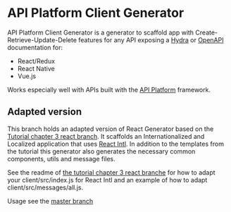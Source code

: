 # API Platform Client Generator

API Platform Client Generator is a generator to scaffold app with Create-Retrieve-Update-Delete features for any API exposing a [Hydra](http://www.hydra-cg.com/spec/latest/core/) or [OpenAPI](https://www.openapis.org/) documentation for:
 * React/Redux
 * React Native
 * Vue.js

Works especially well with APIs built with the [API Platform](https://api-platform.com) framework.

## Adapted version

This branch holds an adapted version of React Generator
based on the [Tutorial chapter 3 react branch](https://github.com/metaclass-nl/tutorial-api-platform/tree/chapter3-react).
It scaffolds an Internationalized and Localized application that uses [React Intl](https://formatjs.io/docs/react-intl/).
In addition to the templates from the tutorial this generator also generates the 
necessary common components, utils and message files.

See the readme of [the tutorial chapter 3 react branche](https://github.com/metaclass-nl/tutorial-api-platform/tree/chapter3-react) 
for how to adapt your client/src/index.js 
for React Intl and an example of how to adapt client/src/messages/all.js. 

Usage see the [master branch](https://github.com/metaclass-nl/client-generator)
